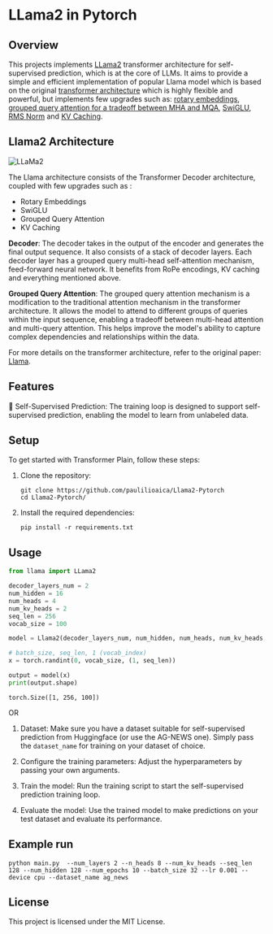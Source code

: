 ﻿# LLama2 in Pytorch

## Overview
This projects implements [LLama2](https://arxiv.org/abs/2307.09288) transformer architecture for self-supervised prediction, which is at the core of LLMs. It aims to provide a simple and efficient implementation of popular Llama model which is based on the original [transformer architecture](https://arxiv.org/abs/1706.03762) which is highly flexible and powerful, but implements few upgrades such as: [rotary embeddings](https://arxiv.org/pdf/2104.09864.pdf), [grouped query attention for a tradeoff between MHA and MQA](https://arxiv.org/abs/2305.13245v3), [SwiGLU](https://arxiv.org/abs/2002.05202v1), [RMS Norm](https://arxiv.org/abs/1910.07467) and [KV Caching](https://arxiv.org/pdf/2211.05102.pdf).

## Llama2 Architecture

![LLaMa2 ](https://images.datacamp.com/image/upload/v1700044736/image9_02d9fcb498.png)

 The Llama architecture consists of the Transformer Decoder architecture, coupled with few upgrades such as :
 * Rotary Embeddings
 * SwiGLU
 * Grouped Query Attention
 * KV Caching


**Decoder**: The decoder takes in the output of the encoder and generates the final output sequence. It also consists of a stack of decoder layers. Each decoder layer has a grouped query multi-head self-attention mechanism, feed-forward neural network.
It benefits from RoPe encodings, KV caching and everything mentioned above.

 **Grouped Query Attention**: The grouped query attention mechanism is a modification to the traditional attention mechanism in the transformer architecture. It allows the model to attend to different groups of queries within the input sequence, enabling a tradeoff between multi-head attention and multi-query attention. This helps improve the model's ability to capture complex dependencies and relationships within the data.


For more details on the transformer architecture, refer to the original paper: [Llama](https://arxiv.org/abs/2307.09288).



## Features

🔀 Self-Supervised Prediction: The training loop is designed to support self-supervised prediction, enabling the model to learn from unlabeled data.

## Setup

To get started with Transformer Plain, follow these steps:

1. Clone the repository:

    ```shell
    git clone https://github.com/paulilioaica/Llama2-Pytorch
    cd Llama2-Pytorch/

    ```

2. Install the required dependencies:

    ```shell
    pip install -r requirements.txt
    ```

## Usage

```python
from llama import LLama2

decoder_layers_num = 2
num_hidden = 16
num_heads = 4
num_kv_heads = 2
seq_len = 256
vocab_size = 100

model = Llama2(decoder_layers_num, num_hidden, num_heads, num_kv_heads, seq_len, vocab_size)

# batch_size, seq_len, 1 (vocab_index)
x = torch.randint(0, vocab_size, (1, seq_len))

output = model(x)
print(output.shape)

```
```terminal
torch.Size([1, 256, 100])
```


OR 


1. Dataset: Make sure you have a dataset suitable for self-supervised prediction from Huggingface (or use the AG-NEWS one). Simply pass the `dataset_name` for training on your dataset of choice.

2. Configure the training parameters: Adjust the hyperparameters by passing your own arguments.

3. Train the model: Run the training script to start the self-supervised prediction training loop.

4. Evaluate the model: Use the trained model to make predictions on your test dataset and evaluate its performance.

## Example run
```
python main.py  --num_layers 2 --n_heads 8 --num_kv_heads --seq_len 128 --num_hidden 128 --num_epochs 10 --batch_size 32 --lr 0.001 --device cpu --dataset_name ag_news
```

## License

This project is licensed under the MIT License. 
